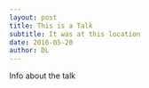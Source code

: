 ```yaml
---
layout: post
title: This is a Talk
subtitle: It was at this location
date: 2016-05-20
author: DL
---
```

Info about the talk
